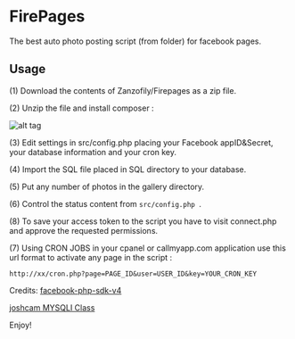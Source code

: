 FirePages
====================
The best auto photo posting script (from folder) for facebook pages.


Usage
-----
(1) Download the contents of Zanzofily/Firepages as a zip file.

(2) Unzip the file and install composer :

![alt tag](http://im83.gulfup.com/X1xeNg.png)

(3) Edit settings in src/config.php placing your Facebook appID&Secret, your database information and your cron key.

(4) Import the SQL file placed in SQL directory to your database.

(5) Put any number of photos in the gallery directory.

(6) Control the status content from ```src/config.php ```.

(8) To save your access token to the script you have to visit connect.php and approve the requested permissions. 

(7) Using CRON JOBS in your cpanel or callmyapp.com application use this url format to activate any page in the script :

``` http://xx/cron.php?page=PAGE_ID&user=USER_ID&key=YOUR_CRON_KEY ```

Credits:
[facebook-php-sdk-v4](https://github.com/facebook/facebook-php-sdk-v4)

[joshcam MYSQLI Class](https://github.com/joshcam/PHP-MySQLi-Database-Class)

Enjoy!
